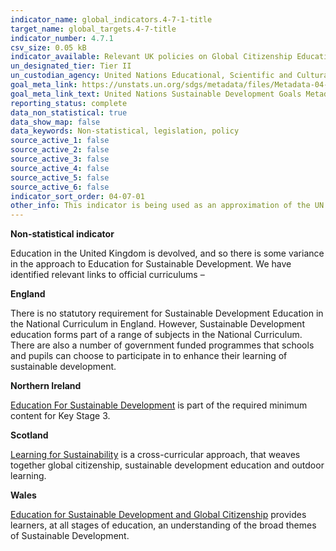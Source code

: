 ```yaml
---
indicator_name: global_indicators.4-7-1-title
target_name: global_targets.4-7-title
indicator_number: 4.7.1
csv_size: 0.05 kB
indicator_available: Relevant UK policies on Global Citizenship Education and Sustainable Development
un_designated_tier: Tier II
un_custodian_agency: United Nations Educational, Scientific and Cultural Organization - Institute for Statistics (UNESCO-UIS)
goal_meta_link: https://unstats.un.org/sdgs/metadata/files/Metadata-04-07-01.pdf
goal_meta_link_text: United Nations Sustainable Development Goals Metadata (PDF 4.0 MB)
reporting_status: complete
data_non_statistical: true
data_show_map: false
data_keywords: Non-statistical, legislation, policy
source_active_1: false
source_active_2: false
source_active_3: false
source_active_4: false
source_active_5: false
source_active_6: false
indicator_sort_order: 04-07-01
other_info: This indicator is being used as an approximation of the UN SDG Indicator. Where possible, we will work to identify or develop UK data to meet the global indicator specification. This indicator has been identified in collaboration with topic experts.
---
```

**Non-statistical indicator**

Education in the United Kingdom is devolved, and so there is some variance in the approach to Education for Sustainable Development. We have identified relevant links to official curriculums –

<strong>England</strong>

There is no statutory requirement for Sustainable Development Education in the National Curriculum in England. However, Sustainable Development education forms part of a range of subjects in the National Curriculum. There are also a number of government funded programmes that schools and pupils can choose to participate in to enhance their learning of sustainable development.

<strong>Northern Ireland</strong>

[Education For Sustainable Development](http://www.legislation.gov.uk/nisr/2007/46/introduction/made) is part of the required minimum content for Key Stage 3. 

<strong>Scotland</strong>

[Learning for Sustainability](https://education.gov.scot/education-scotland/scottish-education-system/policy-for-scottish-education/policy-drivers/learning-for-sustainability) is a cross-curricular approach, that weaves together global citizenship, sustainable development education and outdoor learning.

<strong>Wales</strong>

[Education for Sustainable Development and Global Citizenship](https://hwb.gov.wales/storage/eaf467e6-30fe-45c9-93ef-cb30f31f1c90/common-understanding-for-school.pdf) provides learners, at all stages of education, an understanding of the broad themes of Sustainable Development.